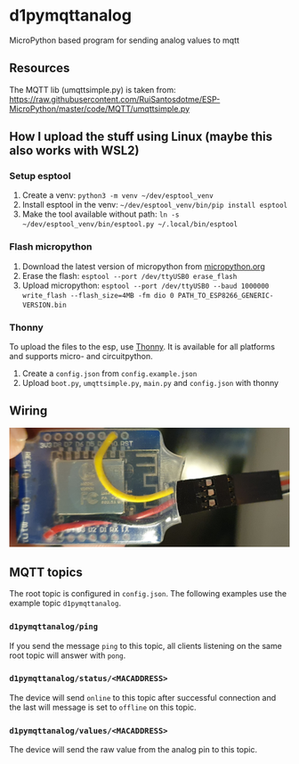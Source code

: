 # d1pymqttanalog
MicroPython based program for sending analog values to mqtt

## Resources
The MQTT lib (umqttsimple.py) is taken from: https://raw.githubusercontent.com/RuiSantosdotme/ESP-MicroPython/master/code/MQTT/umqttsimple.py

## How I upload the stuff using Linux (maybe this also works with WSL2)
### Setup esptool
1) Create a venv: `python3 -m venv ~/dev/esptool_venv`
1) Install esptool in the venv: `~/dev/esptool_venv/bin/pip install esptool`
1) Make the tool available without path: `ln -s ~/dev/esptool_venv/bin/esptool.py ~/.local/bin/esptool`

### Flash micropython
1) Download the latest version of micropython from [micropython.org](https://micropython.org/download/ESP8266_GENERIC/)
1) Erase the flash: `esptool --port /dev/ttyUSB0 erase_flash`
1) Upload micropython: `esptool --port /dev/ttyUSB0 --baud 1000000 write_flash --flash_size=4MB -fm dio 0 PATH_TO_ESP8266_GENERIC-VERSION.bin`

### Thonny
To upload the files to the esp, use [Thonny](https://thonny.org). It is available for all platforms and supports micro- and circuitpython.

1) Create a `config.json` from `config.example.json`
2) Upload `boot.py`, `umqttsimple.py`, `main.py` and `config.json` with thonny

## Wiring
![alt text](wiring.jpg)

## MQTT topics
The root topic is configured in `config.json`. The following examples use the example topic `d1pymqttanalog`.
### `d1pymqttanalog/ping`
If you send the message `ping` to this topic, all clients listening on the same root topic will answer with `pong`.
### `d1pymqttanalog/status/<MACADDRESS>`
The device will send `online` to this topic after successful connection and the last will message is set to `offline` on this topic.
### `d1pymqttanalog/values/<MACADDRESS>`
The device will send the raw value from the analog pin to this topic.
